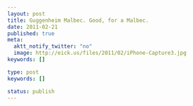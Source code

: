 ```yaml
---
layout: post
title: Guggenheim Malbec. Good, for a Malbec.
date: 2011-02-21
published: true
meta:
  aktt_notify_twitter: "no"
  image: http://eick.us/files/2011/02/iPhone-Capture3.jpg
keywords: []

type: post
keywords: []

status: publish
---
```


